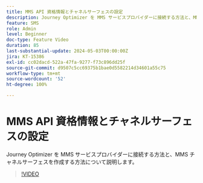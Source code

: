 ```yaml
---
title: MMS API 資格情報とチャネルサーフェスの設定
description: Journey Optimizer を MMS サービスプロバイダーに接続する方法と、MMS チャネルサーフェスを作成する方法について説明します。
feature: SMS
role: Admin
level: Beginner
doc-type: Feature Video
duration: 85
last-substantial-update: 2024-05-03T00:00:00Z
jira: KT-15386
exl-id: cc02dacd-522a-47fa-9277-f73c896dd25f
source-git-commit: d9507c5cc69375b1bae0d5582214d34601a55c75
workflow-type: tm+mt
source-wordcount: '52'
ht-degree: 100%

---
```


# MMS API 資格情報とチャネルサーフェスの設定

Journey Optimizer を MMS サービスプロバイダーに接続する方法と、MMS チャネルサーフェスを作成する方法について説明します。

>[!VIDEO](https://video.tv.adobe.com/v/3428872/?learn=on)
